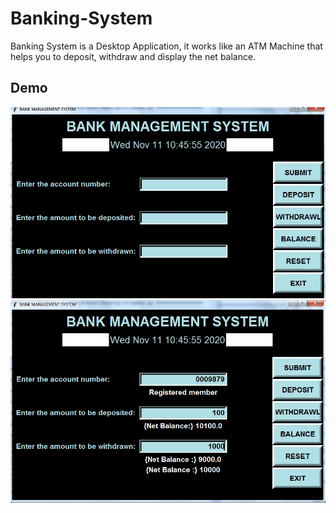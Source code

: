 # Banking-System

Banking System is a Desktop Application, it works like an ATM Machine that helps you to deposit, withdraw and display the net balance.

## Demo

<img src="/output1.jpg" alt="img1"/>
<img src="/output2.jpg" alt="img1"/>
